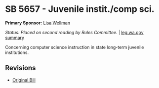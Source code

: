 # SB 5657 - Juvenile instit./comp sci.
**Primary Sponsor:** [Lisa Wellman](/person/leg/lisa.wellman.md)

*Status: Placed on second reading by Rules Committee.* | [leg.wa.gov summary](https://app.leg.wa.gov/billsummary?BillNumber=5657&Year=2021)

Concerning computer science instruction in state long-term juvenile institutions.

## Revisions
* [Original Bill](1/)